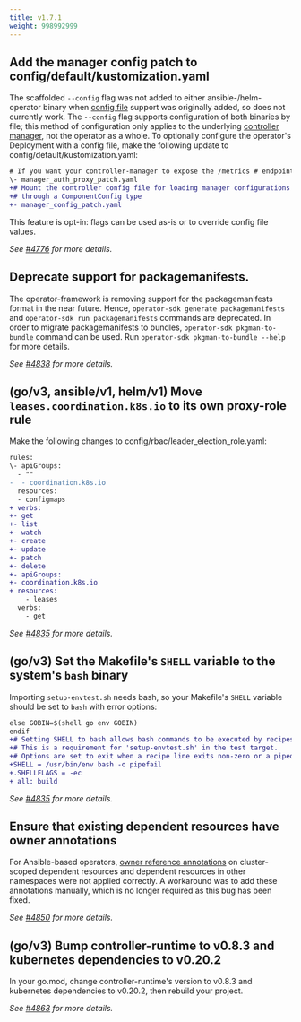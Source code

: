 ```yaml
---
title: v1.7.1
weight: 998992999
---
```


## Add the manager config patch to config/default/kustomization.yaml

The scaffolded `--config` flag was not added to either ansible-/helm-operator binary when [config file](https://book-v3.book.kubebuilder.io/component-config-tutorial/tutorial.html) support was originally added, so does not currently work. The `--config` flag supports configuration of both binaries by file; this method of configuration only applies to the underlying [controller manager](https://pkg.go.dev/sigs.k8s.io/controller-runtime/pkg/manager#Manager), not the operator as a whole. To optionally configure the operator's Deployment with a config file, make the following update to config/default/kustomization.yaml:
```diff
# If you want your controller-manager to expose the /metrics # endpoint w/o any authn/z, please comment the following line.
\- manager_auth_proxy_patch.yaml
+# Mount the controller config file for loading manager configurations
+# through a ComponentConfig type
+- manager_config_patch.yaml
```
This feature is opt-in: flags can be used as-is or to override config file values.

_See [#4776](https://github.com/operator-framework/operator-sdk/pull/4776) for more details._

## Deprecate support for packagemanifests.

The operator-framework is removing support for the packagemanifests format in the near future. Hence, `operator-sdk generate packagemanifests` and `operator-sdk run packagemanifests` commands are deprecated. In order to migrate packagemanifests to bundles, `operator-sdk pkgman-to-bundle` command can be used. Run `operator-sdk pkgman-to-bundle --help` for more details.

_See [#4838](https://github.com/operator-framework/operator-sdk/pull/4838) for more details._

## (go/v3, ansible/v1, helm/v1) Move `leases.coordination.k8s.io` to its own proxy-role rule

Make the following changes to config/rbac/leader_election_role.yaml:
```diff
rules:
\- apiGroups:
  - ""
-  - coordination.k8s.io
  resources:
  - configmaps
+ verbs:
+- get
+- list
+- watch
+- create
+- update
+- patch
+- delete
+- apiGroups:
+- coordination.k8s.io
+ resources:
    - leases
  verbs:
    - get
```

_See [#4835](https://github.com/operator-framework/operator-sdk/pull/4835) for more details._

## (go/v3) Set the Makefile's `SHELL` variable to the system's `bash` binary

Importing `setup-envtest.sh` needs bash, so your Makefile's `SHELL` variable should be set to `bash` with error options:
```diff
else GOBIN=$(shell go env GOBIN)
endif
+# Setting SHELL to bash allows bash commands to be executed by recipes.
+# This is a requirement for 'setup-envtest.sh' in the test target.
+# Options are set to exit when a recipe line exits non-zero or a piped command fails.
+SHELL = /usr/bin/env bash -o pipefail
+.SHELLFLAGS = -ec
+ all: build
```
_See [#4835](https://github.com/operator-framework/operator-sdk/pull/4835) for more details._

## Ensure that existing dependent resources have owner annotations

For Ansible-based operators, [owner reference annotations](https://sdk.operatorframework.io/docs/building-operators/ansible/reference/retroactively-owned-resources/)
on cluster-scoped dependent resources and dependent resources in other namespaces were not applied correctly.
A workaround was to add these annotations manually, which is no longer required as this bug has been fixed.

_See [#4850](https://github.com/operator-framework/operator-sdk/pull/4850) for more details._

## (go/v3) Bump controller-runtime to v0.8.3 and kubernetes dependencies to v0.20.2

In your go.mod, change controller-runtime's version to v0.8.3 and kubernetes dependencies  to v0.20.2, then rebuild your project.

_See [#4863](https://github.com/operator-framework/operator-sdk/pull/4863) for more details._
